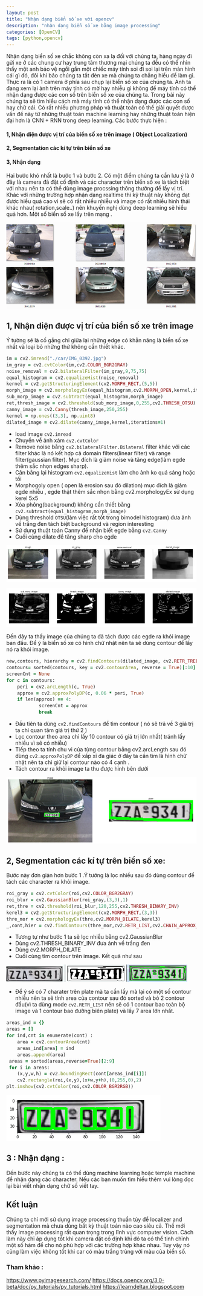 ```yaml
---
layout: post
title: "Nhận dạng biển số xe với opencv"
description: "nhận dạng biển số xe bằng image processing"
categories: [OpenCV]
tags: [python,opencv]
---
```

Nhận dạng biển số xe chắc không còn xa lạ đối với chúng ta, hàng ngày đi gửi xe ở các chung cư hay trung tâm thương mại chúng ta đều có thể nhìn thấy một anh bảo vệ ngồi gần một chiếc máy tính soi đi soi lại trên màn hình cái gì đó, đôi khi bảo chúng ta tắt đèn xe mà chúng ta chẳng hiểu để làm gì. Thực ra là có 1 camera ở phía sau chụp lại biển số xe của chúng ta. Anh ta đang xem lại ảnh trên máy tính có mờ hay nhiễu gì không để máy tính có thể nhận dạng được các con số trên biển số xe của chúng ta. Trong bài này chúng ta sẽ tìm hiểu cách mà máy tính có thể nhận dạng được các con số hay chữ cái. Có rất nhiều phương pháp và thuật toán có thể giải quyết được vấn đề này từ những thuật toán machine learning hay những thuật toán hiện đại hơn là CNN + RNN trong deep learning.
Các bước thực hiện :
#### 1, Nhận diện được vị trí của biển số xe trên image ( Object Localization)
#### 2, Segmentation các kí tự trên biển số xe
#### 3, Nhận dạng
Hai bước khó nhất là bước 1 và bước 2. Có một điểm chúng ta cần lưu ý là ở đây là camera đã đặt cố định và các character trên biển số xe
là tách biệt với nhau nên ta có thể dùng image procssing thông thường để lấy vị trí. Khác với những trường hợp nhận dạng realtime thì kỹ
thuật này không đạt được hiểu quả cao vì sẽ có rất nhiều nhiễu và image có rất nhiều hình thái khác nhau( rotation,scale..) nên khuyến nghị dùng deep learning sẽ hiểu quả hơn.
Một số biển số xe lấy trên mạng .


![car](/assets/images/image1.jpg)
## 1, Nhận diện được vị trí của biển số xe trên image
Ý tưởng sẽ là cố gắng chỉ giữa lại những edge có khẳn năng là biển số xe nhất và loại bỏ những thứ không cần thiết khác.
~~~ ruby
im = cv2.imread("./car/IMG_0392.jpg")
im_gray = cv2.cvtColor(im,cv2.COLOR_BGR2GRAY)
noise_removal = cv2.bilateralFilter(im_gray,9,75,75)
equal_histogram = cv2.equalizeHist(noise_removal)
kernel = cv2.getStructuringElement(cv2.MORPH_RECT,(5,5))
morph_image = cv2.morphologyEx(equal_histogram,cv2.MORPH_OPEN,kernel,iterations=20)
sub_morp_image = cv2.subtract(equal_histogram,morph_image)
ret,thresh_image = cv2.threshold(sub_morp_image,0,255,cv2.THRESH_OTSU)
canny_image = cv2.Canny(thresh_image,250,255)
kernel = np.ones((3,3), np.uint8)
dilated_image = cv2.dilate(canny_image,kernel,iterations=1)
~~~
* load image `cv2.imread`
* Chuyển về ảnh xám `cv2.cvtColor`
* Remove noise bằng `cv2.bilateralFilter.Bilateral` filter khác với các filter khác là nó kết hợp cả domain filters(linear filter) và
 range filter(gaussian filter). Mục đích là giảm noise và tăng edge(làm egde thêm sắc nhọn edges sharp).
 * Cân bằng lại histogram `cv2.equalizeHist` làm cho ảnh ko quá sáng hoặc tối 
 * Morphogoly open ( open là erosion sau đó dilation) mục đích là giảm egde nhiễu , egde thật thêm sắc nhọn bằng cv2.morphologyEx sử dụng kerel 5x5
 * Xóa phông(background) không cần thiết bằng `cv2.subtract(equal_histogram,morph_image)`
 * Dùng threshold `OTSU`(làm việc rất tốt trong bimodel histogram) đưa ảnh về trắng đen tách biệt background và region interesting
 * Sử dụng thuật toán Canny để nhận biết egde bằng `cv2.Canny`
 * Cuối cùng dilate để tăng sharp cho egde
 
 ![car1](/assets/images/car1.jpg)
 
 ![car2](/assets/images/car2.jpg)
 
Đến đây ta thấy image của chúng ta đã tách được các egde ra khỏi image ban đầu. Để ý là biển số xe có hình chữ nhật nên ta sẽ dùng contour để lấy nó ra khỏi image.
~~~ ruby
new,contours, hierarchy = cv2.findContours(dilated_image, cv2.RETR_TREE, cv2.CHAIN_APPROX_SIMPLE)
contours= sorted(contours, key = cv2.contourArea, reverse = True)[:10]
screenCnt = None
for c in contours:
    peri = cv2.arcLength(c, True)
    approx = cv2.approxPolyDP(c, 0.06 * peri, True) 
    if len(approx) == 4:
            screenCnt = approx
            break
~~~
* Đầu tiên ta dùng `cv2.findContours` để tìm contour ( nó sẽ trả về 3 giá trị ta chỉ quan tâm giá trị thứ 2 )
* Lọc contour theo area chỉ lấy 10 contour có giá trị lớn nhất( tránh lấy nhiều vì sẽ có nhiễu)
* Tiếp theo ta tính chu vi của từng contour bẳng cv2.arcLength sau đó dùng `cv2.approxPolyDP` để xấp xỉ đa giác ở đây ta cần tìm là hình chữ nhật nên ta chỉ giữ lại contour nào có 4 cạnh .
* Tách contour ra khỏi image ta thu được hình bên dưới

![plate](/assets/images/plate.jpg)

## 2, Segmentation các kí tự trên biển số xe:
Bước này đơn giản hơn bước 1 .Ý tưởng là lọc nhiều sau đó dùng contour để tách các character ra khỏi image.
~~~ ruby
roi_gray = cv2.cvtColor(roi,cv2.COLOR_BGR2GRAY)
roi_blur = cv2.GaussianBlur(roi_gray,(3,3),1)
ret,thre = cv2.threshold(roi_blur,120,255,cv2.THRESH_BINARY_INV)
kerel3 = cv2.getStructuringElement(cv2.MORPH_RECT,(3,3))
thre_mor = cv2.morphologyEx(thre,cv2.MORPH_DILATE,kerel3)
_,cont,hier = cv2.findContours(thre_mor,cv2.RETR_LIST,cv2.CHAIN_APPROX_SIMPLE)
~~~
* Tương tự như bước 1 ta sẽ lọc nhiễu bằng cv2.GaussianBlur
* Dùng cv2.THRESH_BINARY_INV đưa ảnh về trắng đen
* Dùng cv2.MORPH_DILATE 
* Cuối cùng tìm contour trên image. Kết quả như sau

![contour](/assets/images/contour.jpg)

* Để ý sẽ có 7 charater trên plate mà ta cần lấy mà lại có một số contour nhiễu nên ta sẽ tính area của contour sau đó sorted và bỏ 2 contour đầu(vì ta dùng mode `cv2.RETR_LIST` nên sẽ có 1 contour bao toàn bộ image và 1 contour bao đường biên plate) và lấy 7 area lớn nhất.
~~~ ruby
areas_ind = {}
areas = []
for ind,cnt in enumerate(cont) :
    area = cv2.contourArea(cnt)
    areas_ind[area] = ind
    areas.append(area)
 areas = sorted(areas,reverse=True)[2:9]
 for i in areas:
    (x,y,w,h) = cv2.boundingRect(cont[areas_ind[i]])
    cv2.rectangle(roi,(x,y),(x+w,y+h),(0,255,0),2)
plt.imshow(cv2.cvtColor(roi,cv2.COLOR_BGR2RGB))
~~~
![final](/assets/images/final.jpg)

## 3 : Nhận dạng : 
Đến bước này chúng ta có thể dùng machine learning hoặc temple machine để nhận dạng các character. Nếu các bạn muốn tìm hiểu thêm vui lòng đọc lại bài viết nhận dạng chữ số viết tay.

## Kết luận
Chúng ta chỉ mới sử dụng image processing thuần túy để localizer and segmentation mà chưa dùng bất kỳ thuật toán nào cao siêu cả. Thế mới thấy image processing rất quan trọng trong lĩnh vực computer vision. Cách làm này chỉ áp dụng tốt khi camera đặt cố định khi đó ta có thể tinh chỉnh một số hàm để cho nó phù hợp với các trường hợp khác nhau. Tuy vậy nó cũng làm việc không tốt khi car có màu trắng trùng với màu của biến số. 
### Tham khảo :
https://www.pyimagesearch.com/
https://docs.opencv.org/3.0-beta/doc/py_tutorials/py_tutorials.html
https://learndeltax.blogspot.com
